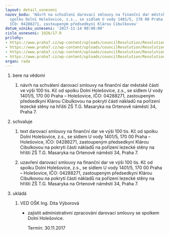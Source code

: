 ```yaml
---
layout: detail_usneseni
nazev_bodu: 'Návrh na schválení darovací smlouvy na finanční dar městské části od
  spolku Dolní Holešovice, z.s., se sídlem U vody 1401/5, 170 00 Praha – Holešovice,
  IČO: 04288271, zastoupeným předsedkyní Klárou Cibulkovou'
datum_vzniku_usneseni: '2017-11-14 00:00:00'
cislo_usneseni: 1026/17-R
prilohy:
- https://www.praha7.cz/wp-content/uploads/councilResolution/Resolutions/29472/export/Duvodovazprava~268362.docx
- https://www.praha7.cz/wp-content/uploads/councilResolution/Resolutions/29472/export/DSlezeckastenaTGM~268361.doc
- https://www.praha7.cz/wp-content/uploads/councilResolution/Resolutions/29472/export/VypiszeSR~268360.pdf
- https://www.praha7.cz/wp-content/uploads/councilResolution/Resolutions/29472/export/export~294881.pdf
organ: rada
---
```

<ol id="urzList" class="urzList_view"><li id="" class="urzClass1"><span name="1">bere na vědomí</span><ol class="urzOlClass"><li style="text-align: left;" id="" class="urzClass2"><span><p>návrh na schválení darovací smlouvy na finanční dar městské části ve výši 100 tis. Kč od spolku Dolní Holešovice, z.s., se sídlem U vody 1401/5, 170 00 Praha – Holešovice, IČO: 04288271, zastoupeným předsedkyní Klárou Cibulkovou na pokrytí části nákladů na pořízení lezecké stěny na hřišti ZŠ T.G. Masaryka na Ortenově náměstí 34, Praha 7.<br></p></span></li></ol></li><li id="" class="urzClass1"><span name="24">schvaluje</span><ol class="urzOlClass"><li style="text-align: left;" id="" class="urzClass2"><span><p>text darovací smlouvy na finanční dar ve výši 100 tis. Kč od spolku Dolní Holešovice, z.s., se sídlem U vody 1401/5, 170 00 Praha – Holešovice, IČO: 04288271, zastoupeným předsedkyní Klárou Cibulkovou na pokrytí části nákladů na pořízení lezecké stěny na hřišti ZŠ T.G. Masaryka na Ortenově náměstí 34, Praha 7.</p></span></li><li style="text-align: left;" id="" class="urzClass2"><span><p>uzavření darovací smlouvy na finanční dar ve výši 100 tis. Kč od spolku Dolní Holešovice, z.s., se sídlem U vody 1401/5, 170 00 Praha – Holešovice, IČO: 04288271, zastoupeným předsedkyní Klárou Cibulkovou na pokrytí části nákladů na pořízení lezecké stěny na hřišti ZŠ T.G. Masaryka na Ortenově náměstí 34, Praha 7.</p></span></li></ol></li><li class="urzClass1" id="urzUkoly"><span name="1">ukládá</span><ol class="urzOlClass"><li class="urzClass2"><span><p>VED OŠK Ing. Dita Výborová</p></span><ul class="urzUlClass"><li class="urzClass3"><span><p>zajistit administrativní zpracování darovací smlouvy se spolkem Dolní Holešovice.</p></span><span class="urzUkolTermin">  Termín:&nbsp;30.11.2017</span></li></ul></li></ol></li></ol>